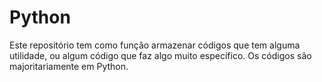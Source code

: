 # Python
 Este repositório tem como função armazenar códigos que tem alguma utilidade, ou algum código que faz algo muito específico. Os códigos são majoritariamente em Python.
